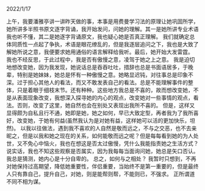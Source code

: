 2022/1/17

上午，我要潘雅亭讲一讲昨天做的事，本事是用费曼学习法的原理让她巩固所学，她所讲多半照书原文逐字背诵，我开始发问，问她的理解。其一是她所讲专业术语我也听不懂，其二是她逐字背诵原文，我也疑心她是否真正理解。
我们就确定总体同质性一点起了争执，术语是眼花缭乱的，但是我逐层追问之下，我也是大致了解她所说之意，我便要求她用通俗的语言解释给我听。最后，她开始大发雷霆。
我也不经反思，于此过程中，我是否有傲慢之意，凌驾于她之上之意。
我是迫切地想改变她，因为我发现，她说话总是吞吞吐吐，措辞也总是书面语居多，于晚辈，特别是她妹妹，她总是怀有一种傲慢之意。她略显迟钝，对往事总是印象不深。过于担心其他人的看法，而又不敢发表自己的看法。总是不能理解事件的整体，只是着眼于细枝末节。还有种种。这些地方我总是不喜的，故而想改变她，不是从表面现象改变，我想深入探寻她的内心的观点，改变她对一些事情的观点，看法。否则，改变了这里，她自然也会在别处又表现出我所不喜的。
但是，这样又显得颇为自私且行不通，她即是她，她之如何，早已大致定型，再者我为了我所喜好，改变她，于她有何益(虽然我认为是对她有益，这样她可以活的更加快乐，坦然)。
以我以往做法，遇到我不喜欢的人自然是敬而远之，不与之交恶，也不去亲昵之，但是以我和她之现在的关系，如何能敬而远之呢？但是每每看到她的为人处世，又不免心中恼火，我也在想这是否太过傲慢，凭什么我能指责她之生活方式？
说实话，我也不知这些观察是否属实，因为我每每当面询问她，她总是矢口否认。
我总是猜测，她内心是十分自卑的。
总之，如何与之相处？
我暂时只想到，不再对她保持过高期望，降低她重要性，伴侣重要，当始终不是第一重要的，但是最终人只有靠自己，提升自己，对她，则是能帮则帮，不能则已，不强求。
正所谓道不同不相为谋。